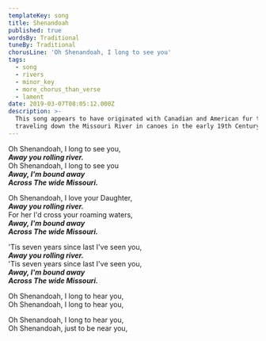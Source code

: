 ```yaml
---
templateKey: song
title: Shenandoah
published: true
wordsBy: Traditional
tuneBy: Traditional
chorusLine: 'Oh Shenandoah, I long to see you'
tags:
  - song
  - rivers
  - minor_key
  - more_chorus_than_verse
  - lament
date: 2019-03-07T08:05:12.000Z
description: >-
  This song appears to have originated with Canadian and American fur traders
  traveling down the Missouri River in canoes in the early 19th Century.
---
```

Oh Shenandoah, I long to see you,\
***Away you rolling river.***\
Oh Shenandoah, I long to see you\
***Away, I'm bound away***\
***Across The wide Missouri.***

Oh Shenandoah, I love your Daughter,\
***Away you rolling river.***\
For her I'd cross your roaming waters,\
***Away, I'm bound away***\
***Across The wide Missouri.***

'Tis seven years since last I've seen you,\
***Away you rolling river.***\
'Tis seven years since last I've seen you,\
***Away, I'm bound away***\
***Across The wide Missouri.***

Oh Shenandoah, I long to hear you,\
Oh Shenandoah, I long to hear you,

Oh Shenandoah, I long to hear you,\
Oh Shenandoah, just to be near you,

